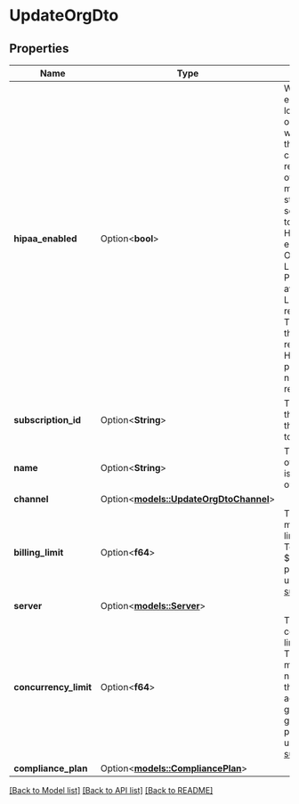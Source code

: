 # UpdateOrgDto

## Properties

Name | Type | Description | Notes
------------ | ------------- | ------------- | -------------
**hipaa_enabled** | Option<**bool**> | When this is enabled, no logs, recordings, or transcriptions will be stored. At the end of the call, you will still receive an end-of-call-report message to store on your server. Defaults to false. When HIPAA is enabled, only OpenAI/Custom LLM or Azure Providers will be available for LLM and Voice respectively. This is due to the compliance requirements of HIPAA. Other providers may not meet these requirements. | [optional]
**subscription_id** | Option<**String**> | This is the ID of the subscription the org belongs to. | [optional]
**name** | Option<**String**> | This is the name of the org. This is just for your own reference. | [optional]
**channel** | Option<[**models::UpdateOrgDtoChannel**](UpdateOrgDtoChannel.md)> |  | [optional]
**billing_limit** | Option<**f64**> | This is the monthly billing limit for the org. To go beyond $1000/mo, please contact us at support@vapi.ai. | [optional]
**server** | Option<[**models::Server**](Server.md)> |  | [optional]
**concurrency_limit** | Option<**f64**> | This is the concurrency limit for the org. This is the maximum number of calls that can be active at any given time. To go beyond 10, please contact us at support@vapi.ai. | [optional]
**compliance_plan** | Option<[**models::CompliancePlan**](CompliancePlan.md)> |  | [optional]

[[Back to Model list]](../README.md#documentation-for-models) [[Back to API list]](../README.md#documentation-for-api-endpoints) [[Back to README]](../README.md)


